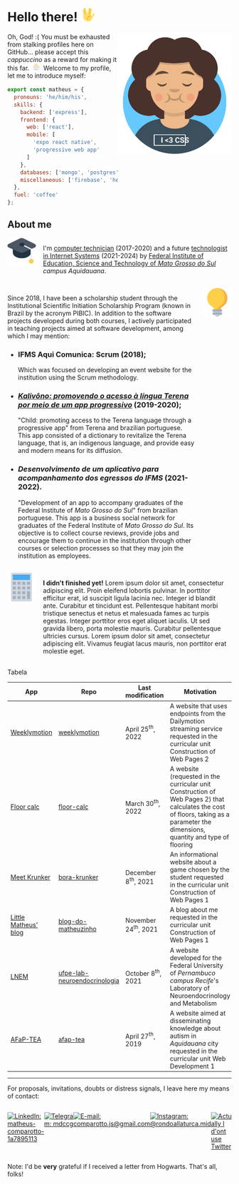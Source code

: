 <!-- don't judge my indentation, links in Markdown don't work any other way ;'( -->

# Hello there! <img alt="Vulcan salute" width="32px" src="./assets/vulcan-salute.svg" />

<img align="right" title="I'll thank you if you may give me a cafuné (&quot;gentle head rub&quot; from brazilian portuguese) with your mouse pointer" alt="Me" width="256px" src="./assets/me.svg" />

Oh, God! :(
You must be exhausted from stalking profiles here on GitHub&hellip;
please accept this _cappuccino_ as a reward for making it this far.
<img style="margin: 0 4px;" title="A gentle cup of cappuccino with whipped cream" alt="☕" width="16px" src="./assets/cappuccino.svg" />
Welcome to my profile, let me to introduce myself:

```javascript
export const matheus = {
  pronouns: 'he/him/his',
  skills: {
    backend: ['express'],
    frontend: {
      web: ['react'],
      mobile: [
        'expo react native',
        'progressive web app'
      ]
    },
    databases: ['mongo', 'postgres'],
    miscellaneous: ['firebase', 'heroku']
  },
  fuel: 'coffee'
};
```

## About me

<div style="display: flex; flex-direction: row; margin: 16px 0;">
  <div style="display: flex; align-self: flex-start; width: 64px; margin-right: 16px;">
    <img alt="Capelo" width="64px" src="./assets/graduation-cap.svg" />
  </div>
  <div style="flex: 1;">
    <p>

  I'm [computer technician](https://www.ifms.edu.br/campi/campus-aquidauana/cursos/integrado/informatica) (2017-2020)
  and a future [technologist in Internet Systems](https://www.ifms.edu.br/campi/campus-aquidauana/cursos/graduacao/sistemas-para-internet/sistemas-para-internet)
  (2021-2024) by [Federal Institute of Education, Science and Technology of _Mato Grosso do Sul_](https://ifms.edu.br)
  _campus Aquidauana_.
    </p>
  </div>
</div>

<div style="display: flex; flex-direction: row; margin: 16px 0;">
  <div style="flex: 1;">

  Since 2018, I have been a scholarship student through the Institutional Scientific Initiation Scholarship Program
  (known in Brazil by the acronym PIBIC). In addition to the software projects developed during both courses, I
  actively participated in teaching projects aimed at software development, among which I may mention:
    
  - ### IFMS Aqui Comunica: Scrum (2018);
    Which was focused on developing an event website for the institution using
    the Scrum methodology.

  - ### [_Kalivôno: promovendo o acesso à língua Terena por meio de um app progressivo_](https://kalivono-app.web.app) (2019-2020);
    &quot;Child: promoting access to the Terena language through a progressive app&quot; from Terena and brazilian
    portuguese. This app consisted of a dictionary to revitalize the Terena language, that is, an indigenous
    language, and provide easy and modern means for its diffusion.
  
  - ### _Desenvolvimento de um aplicativo para acompanhamento dos egressos do IFMS_ (2021-2022).
    &quot;Development of an app to accompany graduates of the Federal Institute of _Mato Grosso do Sul_&quot; from
    brazilian portuguese. This app is a business social network for graduates of the Federal Institute of
    _Mato Grosso do Sul_. Its objective is to collect course reviews, provide jobs and encourage them to continue in
    the institution through other courses or selection processes so that they may join the institution as employees.
  </div>
  <div style="display: flex; align-self: flex-start; width: 64px; margin-left: 16px;">
    <img alt="Lamp" width="64px" src="./assets/idea.svg" />
  </div>
</div>

<div style="display: flex; flex-direction: row; margin: 16px 0;">
  <div style="display: flex; align-self: flex-start; width: 64px; margin-right: 16px;">
    <img
      alt="Calculator"
      width="64px"
      src="./assets/calculator.svg" />
  </div>
  <div style="flex: 1;">
  
  **I didn't finished yet!** Lorem ipsum dolor sit amet, consectetur adipiscing elit. Proin eleifend lobortis pulvinar. In porttitor efficitur erat, id suscipit ligula lacinia nec. Integer id blandit ante. Curabitur et tincidunt est. Pellentesque habitant morbi tristique senectus et netus et malesuada fames ac turpis egestas. Integer porttitor eros eget aliquet iaculis. Ut sed gravida libero, porta molestie mauris. Curabitur pellentesque ultricies cursus. Lorem ipsum dolor sit amet, consectetur adipiscing elit. Vivamus feugiat lacus mauris, non porttitor erat molestie eget.
  </div>
</div>

Tabela

| App | Repo | Last modification | Motivation |
|-|-|-|-|
| [Weeklymotion](https://weeklymotion.web.app) | [weeklymotion](https://github.com/mdccg/weeklymotion) | April 25<sup>th</sup>, 2022 | A website that uses endpoints from the Dailymotion streaming service requested in the curricular unit Construction of Web Pages 2
| [Floor calc](https://floor-calc.web.app) | [floor-calc](https://github.com/mdccg/floor-calc) | March 30<sup>th</sup>, 2022 | A website (requested in the curricular unit Construction of Web Pages 2) that calculates the cost of floors, taking as a parameter the dimensions, quantity and type of flooring
| [Meet Krunker](https://conheca-krunker.web.app) | [bora-krunker](https://github.com/mdccg/bora-krunker) | December 8<sup>th</sup>, 2021 | An informational website about a game chosen by the student requested in the curricular unit Construction of Web Pages 1
| [Little Matheus' blog](https://blog-do-matheuzinho.web.app) | [blog-do-matheuzinho](https://github.com/mdccg/blog-do-matheuzinho) | November 24<sup>th</sup>, 2021 | A blog about me requested in the curricular unit Construction of Web Pages 1
| [LNEM](https://ufpe-lab.web.app) | [ufpe-lab-neuroendocrinologia](https://github.com/mdccg/ufpe-lab-neuroendocrinologia) | October 8<sup>th</sup>, 2021 | A website developed for the Federal University of _Pernambuco campus Recife_'s Laboratory of Neuroendocrinology and Metabolism
| [AFaP-TEA](https://afap-tea.web.app) | [afap-tea](https://github.com/mdccg/afap-tea) | April 27<sup>th</sup>, 2019 | A website aimed at disseminating knowledge about autism in _Aquidauana_ city requested in the curricular unit Web Development 1

---

For proposals, invitations, doubts or distress signals, I leave here my means of contact:

<ul style="padding-left: 0; display: flex;">
  <a target="_blank" href="https://www.linkedin.com/in/matheus-comparotto-1a7895113">

  ![LinkedIn: matheus-comparotto-1a7895113](https://img.shields.io/badge/LinkedIn-0077B5?style=for-the-badge&logo=linkedin&logoColor=white)
  </a>
  <a target="_blank" href="https://t.me/mdccg">

  ![Telegram: mdccg](https://img.shields.io/badge/Telegram-2CA5E0?style=for-the-badge&logo=telegram&logoColor=white)
  </a>
  <a target="_blank" href="mailto:comparotto.js@gmail.com">

  ![E-mail: comparotto.js@gmail.com](https://img.shields.io/badge/Gmail-D14836?style=for-the-badge&logo=gmail&logoColor=white)
  </a>
  <a target="_blank" href="https://instagram.com/rondoallaturca.mid">

  ![Instagram: @rondoallaturca.mid](https://img.shields.io/badge/Instagram-E4405F?style=for-the-badge&logo=instagram&logoColor=white)
  </a>
  <a target="_blank" href="https://youtu.be/wgC4M2epd6M">

  ![Actually I d'ont use Twitter](https://img.shields.io/badge/Twitter-1DA1F2?style=for-the-badge&logo=twitter&logoColor=white)
  </a>
</ul>

Note: I'd be **very** grateful if I received a letter from Hogwarts. That's all, folks!